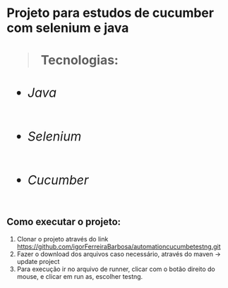 <h1> Projeto para estudos de cucumber com selenium e java<h1>

> #### Tecnologias:

+ ###### Java
+ ###### Selenium
+ ###### Cucumber

## Como executar o projeto:

1) Clonar o projeto através do link https://github.com/igorFerreiraBarbosa/automationcucumbetestng.git
2) Fazer o download dos arquivos caso necessário, através do maven -> update project
3) Para execução ir no arquivo de runner, clicar com o botão direito do mouse, e clicar em run as, escolher testng.